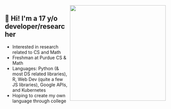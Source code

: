 <img width="300px" align="right" style="float:right" src="https://media.tenor.com/Mmz0dJudGtoAAAAC/explosion-anime.gif" />
<div>
  <h2> 🌊 Hi! I'm a 17 y/o developer/researcher</h2>
  <ul>
    <li> Interested in research related to CS and Math</li>
    <li> Freshman at Purdue CS & Math 
    <li> Languages: Python (& most DS related libraries), R, Web Dev (quite a few JS libraries), Google APIs, and Kubernetes</li>
    <li> Hoping to create my own language through college</li>
  </ul>
</div>





